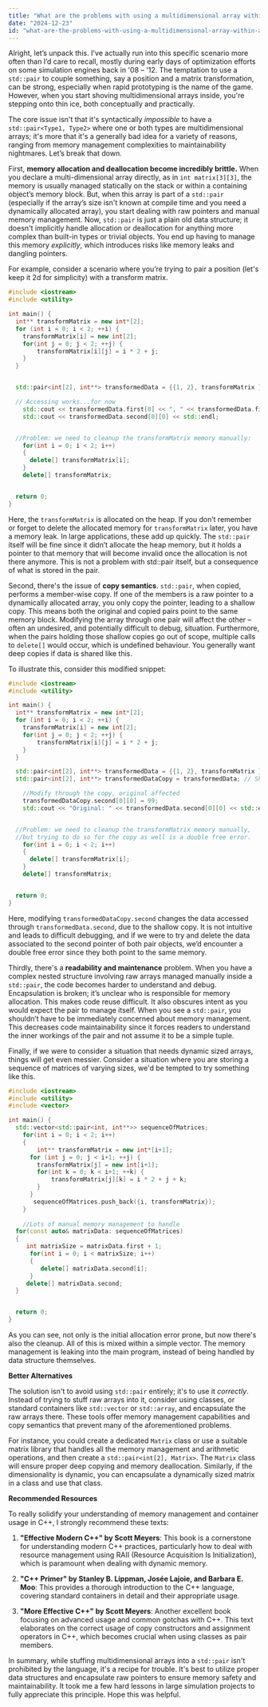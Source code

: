 ```yaml
---
title: "What are the problems with using a multidimensional array within a std::pair?"
date: "2024-12-23"
id: "what-are-the-problems-with-using-a-multidimensional-array-within-a-stdpair"
---
```


Alright, let’s unpack this. I've actually run into this specific scenario more often than I’d care to recall, mostly during early days of optimization efforts on some simulation engines back in '08 – '12. The temptation to use a `std::pair` to couple something, say a position and a matrix transformation, can be strong, especially when rapid prototyping is the name of the game. However, when you start shoving multidimensional arrays inside, you're stepping onto thin ice, both conceptually and practically.

The core issue isn't that it's syntactically *impossible* to have a `std::pair<Type1, Type2>` where one or both types are multidimensional arrays; it's more that it's a generally bad idea for a variety of reasons, ranging from memory management complexities to maintainability nightmares. Let’s break that down.

First, **memory allocation and deallocation become incredibly brittle.** When you declare a multi-dimensional array directly, as in `int matrix[3][3]`, the memory is usually managed statically on the stack or within a containing object’s memory block. But, when this array is part of a `std::pair` (especially if the array’s size isn't known at compile time and you need a dynamically allocated array), you start dealing with raw pointers and manual memory management. Now, `std::pair` is just a plain old data structure; it doesn't implicitly handle allocation or deallocation for anything more complex than built-in types or trivial objects. You end up having to manage this memory *explicitly*, which introduces risks like memory leaks and dangling pointers.

For example, consider a scenario where you’re trying to pair a position (let's keep it 2d for simplicity) with a transform matrix.

```cpp
#include <iostream>
#include <utility>

int main() {
  int** transformMatrix = new int*[2];
  for (int i = 0; i < 2; ++i) {
    transformMatrix[i] = new int[2];
    for(int j = 0; j < 2; ++j) {
        transformMatrix[i][j] = i * 2 + j;
    }
  }


  std::pair<int[2], int**> transformedData = {{1, 2}, transformMatrix };

  // Accessing works...for now
    std::cout << transformedData.first[0] << ", " << transformedData.first[1] << std::endl;
    std::cout << transformedData.second[0][0] << std::endl;


  //Problem: we need to cleanup the transformMatrix memory manually:
    for(int i = 0; i < 2; i++)
    {
      delete[] transformMatrix[i];
    }
    delete[] transformMatrix;


  return 0;
}
```

Here, the `transformMatrix` is allocated on the heap. If you don’t remember or forget to delete the allocated memory for `transformMatrix` later, you have a memory leak. In large applications, these add up quickly. The `std::pair` itself will be fine since it didn’t allocate the heap memory, but it holds a pointer to that memory that will become invalid once the allocation is not there anymore. This is not a problem with std::pair itself, but a consequence of what is stored in the pair.

Second, there's the issue of **copy semantics**. `std::pair`, when copied, performs a member-wise copy. If one of the members is a raw pointer to a dynamically allocated array, you only copy the pointer, leading to a shallow copy. This means both the original and copied pairs point to the same memory block. Modifying the array through one pair will affect the other – often an undesired, and potentially difficult to debug, situation. Furthermore, when the pairs holding those shallow copies go out of scope, multiple calls to `delete[]` would occur, which is undefined behaviour. You generally want deep copies if data is shared like this.

To illustrate this, consider this modified snippet:

```cpp
#include <iostream>
#include <utility>

int main() {
  int** transformMatrix = new int*[2];
  for (int i = 0; i < 2; ++i) {
    transformMatrix[i] = new int[2];
    for(int j = 0; j < 2; ++j) {
        transformMatrix[i][j] = i * 2 + j;
    }
  }

  std::pair<int[2], int**> transformedData = {{1, 2}, transformMatrix };
  std::pair<int[2], int**> transformedDataCopy = transformedData; // Shallow copy

    //Modify through the copy, original affected
    transformedDataCopy.second[0][0] = 99;
    std::cout << "Original: " << transformedData.second[0][0] << std::endl;


  //Problem: we need to cleanup the transformMatrix memory manually, 
  //but trying to do so for the copy as well is a double free error.
    for(int i = 0; i < 2; i++)
    {
      delete[] transformMatrix[i];
    }
    delete[] transformMatrix;


  return 0;
}
```
Here, modifying `transformedDataCopy.second` changes the data accessed through `transformedData.second`, due to the shallow copy. It is not intuitive and leads to difficult debugging, and if we were to try and delete the data associated to the second pointer of both pair objects, we’d encounter a double free error since they both point to the same memory.

Thirdly, there's a **readability and maintenance** problem. When you have a complex nested structure involving raw arrays managed manually inside a `std::pair`, the code becomes harder to understand and debug. Encapsulation is broken; it’s unclear who is responsible for memory allocation. This makes code reuse difficult. It also obscures intent as you would expect the pair to manage itself. When you see a `std::pair`, you shouldn’t have to be immediately concerned about memory management. This decreases code maintainability since it forces readers to understand the inner workings of the pair and not assume it to be a simple tuple.

Finally, if we were to consider a situation that needs dynamic sized arrays, things will get even messier. Consider a situation where you are storing a sequence of matrices of varying sizes, we'd be tempted to try something like this.

```cpp
#include <iostream>
#include <utility>
#include <vector>

int main() {
  std::vector<std::pair<int, int**>> sequenceOfMatrices;
    for(int i = 0; i < 2; i++)
    {
        int** transformMatrix = new int*[i+1];
      for (int j = 0; j < i+1; ++j) {
        transformMatrix[j] = new int[i+1];
        for(int k = 0; k < i+1; ++k) {
            transformMatrix[j][k] = i * 2 + j + k;
        }
      }
       sequenceOfMatrices.push_back({i, transformMatrix});
    }
  
    //Lots of manual memory management to handle
  for(const auto& matrixData: sequenceOfMatrices)
  {
     int matrixSize = matrixData.first + 1;
      for(int i = 0; i < matrixSize; i++)
      {
         delete[] matrixData.second[i];
      }
     delete[] matrixData.second;
  }


  return 0;
}

```

As you can see, not only is the initial allocation error prone, but now there's also the cleanup. All of this is mixed within a simple vector. The memory management is leaking into the main program, instead of being handled by data structure themselves.

**Better Alternatives**

The solution isn't to avoid using `std::pair` entirely; it's to use it *correctly*. Instead of trying to stuff raw arrays into it, consider using classes, or standard containers like `std::vector` or `std::array`, and encapsulate the raw arrays there. These tools offer memory management capabilities and copy semantics that prevent many of the aforementioned problems.

For instance, you could create a dedicated `Matrix` class or use a suitable matrix library that handles all the memory management and arithmetic operations, and then create a `std::pair<int[2], Matrix>`. The `Matrix` class will ensure proper deep copying and memory deallocation. Similarly, if the dimensionality is dynamic, you can encapsulate a dynamically sized matrix in a class and use that class.

**Recommended Resources**

To really solidify your understanding of memory management and container usage in C++, I strongly recommend these texts:

1.  **"Effective Modern C++" by Scott Meyers**: This book is a cornerstone for understanding modern C++ practices, particularly how to deal with resource management using RAII (Resource Acquisition Is Initialization), which is paramount when dealing with dynamic memory.

2.  **"C++ Primer" by Stanley B. Lippman, Josée Lajoie, and Barbara E. Moo**: This provides a thorough introduction to the C++ language, covering standard containers in detail and their appropriate usage.

3.  **"More Effective C++" by Scott Meyers**: Another excellent book focusing on advanced usage and common gotchas with C++. This text elaborates on the correct usage of copy constructors and assignment operators in C++, which becomes crucial when using classes as pair members.

In summary, while stuffing multidimensional arrays into a `std::pair` isn't prohibited by the language, it's a recipe for trouble. It's best to utilize proper data structures and encapsulate raw pointers to ensure memory safety and maintainability. It took me a few hard lessons in large simulation projects to fully appreciate this principle. Hope this was helpful.
